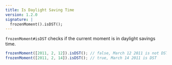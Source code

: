 ```yaml
---
title: Is Daylight Saving Time
version: 1.2.0
signature: |
  frozenMoment().isDST();
---
```



`frozenMoment#isDST` checks if the current moment is in daylight savings time.

```javascript
frozenMoment([2011, 2, 12]).isDST(); // false, March 12 2011 is not DST
frozenMoment([2011, 2, 14]).isDST(); // true, March 14 2011 is DST
```
